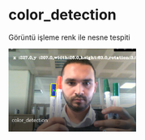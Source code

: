 # color_detection

Görüntü işleme renk ile nesne tespiti




[<img src="https://github.com/erdoganensar/color_detection/blob/main/color_detection.PNG" width="50%">](https://www.youtube.com/watch?v=71Dwb_-D9DU "Now in Android: 55")
